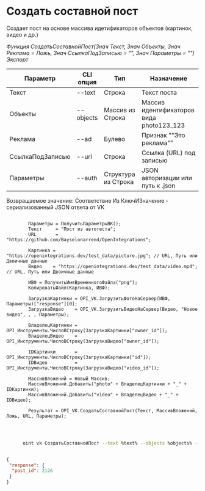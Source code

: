 ﻿---
sidebar_position: 2
---

# Создать составной пост
 Создает пост на основе массива идетификаторов объектов (картинок, видео и др.)


*Функция СоздатьСоставнойПост(Знач Текст, Знач Объекты, Знач Реклама = Ложь, Знач СсылкаПодЗаписью = "", Знач Параметры = "") Экспорт*

  | Параметр | CLI опция | Тип | Назначение |
  |-|-|-|-|
  | Текст | --text | Строка | Текст поста |
  | Объекты | --objects | Массив из Строка | Массив идентификаторов вида photo123_123 |
  | Реклама | --ad | Булево | Признак ""Это реклама"" |
  | СсылкаПодЗаписью | --url | Строка | Ссылка (URL) под записью |
  | Параметры | --auth | Структура из Строка | JSON авторизации или путь к .json |

  
  Возвращаемое значение:   Соответствие Из КлючИЗначение - сериализованный JSON ответа от VK

```bsl title="Пример кода"
	
        Параметры = ПолучитьПараметрыВК();
        Текст     = "Пост из автотеста";
        URL       = "https://github.com/Bayselonarrend/OpenIntegrations";
        
        Картинка = "https://openintegrations.dev/test_data/picture.jpg"; // URL, Путь или Двоичные данные
        Видео    = "https://openintegrations.dev/test_data/video.mp4";   // URL, Путь или Двоичные данные
        
        ИВФ = ПолучитьИмяВременногоФайла("png");   
        КопироватьФайл(Картинка, ИВФ);
        
        ЗагрузкаКартинки = OPI_VK.ЗагрузитьФотоНаСервер(ИВФ, Параметры)["response"][0];
        ЗагрузкаВидео    = OPI_VK.ЗагрузитьВидеоНаСервер(Видео, "Новое видео", , , Параметры);
        
        ВладелецКартинки = OPI_Инструменты.ЧислоВСтроку(ЗагрузкаКартинки["owner_id"]);
        ВладелецВидео    = OPI_Инструменты.ЧислоВСтроку(ЗагрузкаВидео["owner_id"]);
        
        IDКартинки       = OPI_Инструменты.ЧислоВСтроку(ЗагрузкаКартинки["id"]);
        IDВидео          = OPI_Инструменты.ЧислоВСтроку(ЗагрузкаВидео["video_id"]);
        
        МассивВложений = Новый Массив;
        МассивВложений.Добавить("photo" + ВладелецКартинки + "_" + IDКартинки);
        МассивВложений.Добавить("video" + ВладелецВидео + "_" + IDВидео);
        
        Результат = OPI_VK.СоздатьСоставнойПост(Текст, МассивВложений, Ложь, URL, Параметры);
    
	
```

```sh title="Пример команды CLI"
    
      oint vk СоздатьСоставнойПост --text %text% --objects %objects% --ad %ad% --url %url% --auth %auth%


```


```json title="Результат"

{
 "response": {
  "post_id": 2126
 }
}

```
